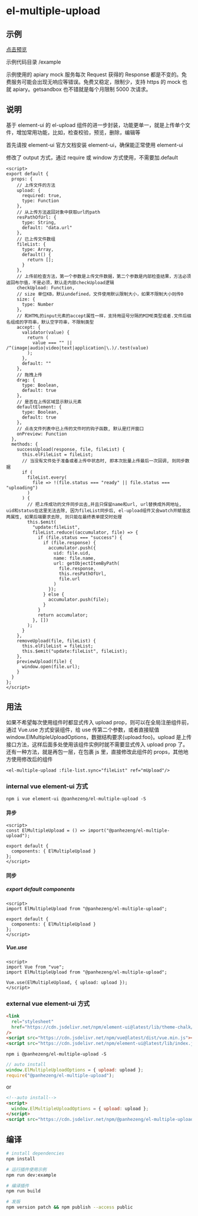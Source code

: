 # el-multiple-upload

## 示例

[点击预览](https://panhezeng.github.io/el-multiple-upload/)

示例代码目录 /example

示例使用的 apiary mock 服务每次 Request 获得的 Response 都是不变的。免费服务可能会出现无响应等错误。免费又稳定，限制少，支持 https 的 mock 也就 apiary。getsandbox 也不错就是每个月限制 5000 次请求。

## 说明

基于 element-ui 的 el-upload 组件的进一步封装，功能更单一，就是上传单个文件，增加常用功能，比如，检查校验，预览，删除，编辑等

首先请按 element-ui 官方文档安装 element-ui，确保能正常使用 element-ui

修改了 output 方式，通过 require 或 window 方式使用，不需要加.default

```vue
<script>
export default {
  props: {
    // 上传文件的方法
    upload: {
      required: true,
      type: Function
    },
    // 从上传方法返回对象中获取url的path
    resPathOfUrl: {
      type: String,
      default: "data.url"
    },
    // 已上传文件数组
    fileList: {
      type: Array,
      default() {
        return [];
      }
    },
    // 上传前检查方法，第一个参数是上传文件数据，第二个参数是内部检查结果，方法必须返回布尔值，不是必须，默认走内部checkUpload逻辑
    checkUpload: Function,
    // size 单位KB，默认undefined，文件使用默认限制大小，如果不限制大小则传0
    size: {
      type: Number
    },
    // 和HTML的input元素的accept属性一样，支持用逗号分隔的MIME类型或者.文件后缀名组成的字符串，默认空字符串，不限制类型
    accept: {
      validator(value) {
        return (
          value === "" || /^(image|audio|video|text|application|\.)/.test(value)
        );
      },
      default: ""
    },
    // 拖拽上传
    drag: {
      type: Boolean,
      default: true
    },
    // 是否在上传区域显示默认元素
    defaultElement: {
      type: Boolean,
      default: true
    },
    // 点击文件列表中已上传的文件时的钩子函数, 默认是打开窗口
    onPreview: Function
  },
  methods: {
    successUpload(response, file, fileList) {
      this.elFileList = fileList;
      // 当没有文件处于准备或者上传中状态时, 即本次批量上传最后一次回调, 则同步数据
      if (
        fileList.every(
          file => !(file.status === "ready" || file.status === "uploading")
        )
      ) {
        // 把上传成功的文件同步出去,并且只保留name和url, url替换成外网地址, uid和status在这里无法去除, 因为fileList同步后, el-upload组件又会watch并赋值这两属性, 如果后端要求去除, 则只能在最终表单提交时处理
        this.$emit(
          "update:fileList",
          fileList.reduce((accumulator, file) => {
            if (file.status === "success") {
              if (file.response) {
                accumulator.push({
                  uid: file.uid,
                  name: file.name,
                  url: getObjectItemByPath(
                    file.response,
                    this.resPathOfUrl,
                    file.url
                  )
                });
              } else {
                accumulator.push(file);
              }
            }
            return accumulator;
          }, [])
        );
      }
    },
    removeUpload(file, fileList) {
      this.elFileList = fileList;
      this.$emit("update:fileList", fileList);
    },
    previewUpload(file) {
      window.open(file.url);
    }
  }
};
</script>
```

## 用法

如果不希望每次使用组件时都显式传入 upload prop，则可以在全局注册组件前，通过 Vue.use 方式安装组件，给 use 传第二个参数，或者直接赋值 window.ElMultipleUploadOptions，数据结构要求{upload:foo}。upload 是上传接口方法，这样后面多处使用该组件实例时就不需要显式传入 upload prop 了。
还有一种方法，就是再包一层，在包裹 js 里，直接修改此组件的 props，其他地方使用修改后的组件

`<el-multiple-upload :file-list.sync="fileList" ref="mUpload"/>`

### internal vue element-ui 方式

`npm i vue element-ui @panhezeng/el-multiple-upload -S`

#### 异步

```vue
<script>
const ElMultipleUpload = () => import("@panhezeng/el-multiple-upload");

export default {
  components: { ElMultipleUpload }
};
</script>
```

#### 同步

##### export default components

```vue
<script>
import ElMultipleUpload from "@panhezeng/el-multiple-upload";

export default {
  components: { ElMultipleUpload }
};
</script>
```

##### Vue.use

```vue
<script>
import Vue from "vue";
import ElMultipleUpload from "@panhezeng/el-multiple-upload";

Vue.use(ElMultipleUpload, { upload: upload });
</script>
```

### external vue element-ui 方式

```html
<link
  rel="stylesheet"
  href="https://cdn.jsdelivr.net/npm/element-ui@latest/lib/theme-chalk/index.css"
/>
<script src="https://cdn.jsdelivr.net/npm/vue@latest/dist/vue.min.js"></script>
<script src="https://cdn.jsdelivr.net/npm/element-ui@latest/lib/index.js"></script>
```

`npm i @panhezeng/el-multiple-upload -S`

```javascript
// auto install
window.ElMultipleUploadOptions = { upload: upload };
require("@panhezeng/el-multiple-upload");
```

or

```html
<!--auto install-->
<script>
  window.ElMultipleUploadOptions = { upload: upload };
</script>
<script src="https://cdn.jsdelivr.net/npm/@panhezeng/el-multiple-upload@latest/dist/el-multiple-upload.min.js"></script>
```

## 编译

```bash
# install dependencies
npm install

# 运行插件使用示例
npm run dev:example

# 编译插件
npm run build

# 发版
npm version patch && npm publish --access public

```
